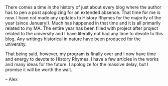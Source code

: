 There comes a time in the history of just about every blog where the author has to pen a post apologizing for an extended absence. That time for me is now. I have not made any updates to History Rhymes for the majority of the year (since January!). Much has happened in that time and it is all primarily related to my MA. The entire year has been filled with project after project related to the university and I have literally not had any time to devote to this blog. Any writings historical in nature have been produced for the university.

That being said, however, my program is finally over and I now have time and energy to devote to History Rhymes. I have a few articles in the works and many ideas for the future. I apologize for the massive delay, but I promise it will be worth the wait.

– Alex
